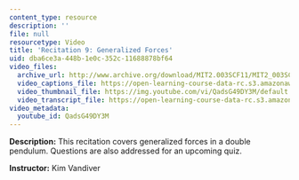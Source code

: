 ```yaml
---
content_type: resource
description: ''
file: null
resourcetype: Video
title: 'Recitation 9: Generalized Forces'
uid: dba6ce3a-448b-1e0c-352c-11688878bf64
video_files:
  archive_url: http://www.archive.org/download/MIT2.003SCF11/MIT2_003SCF11_rec09_300k.mp4
  video_captions_file: https://open-learning-course-data-rc.s3.amazonaws.com/2-003sc-engineering-dynamics-fall-2011/8afa17f56f765d2d8faf1112b1b7d35b_QadsG49DY3M.vtt
  video_thumbnail_file: https://img.youtube.com/vi/QadsG49DY3M/default.jpg
  video_transcript_file: https://open-learning-course-data-rc.s3.amazonaws.com/2-003sc-engineering-dynamics-fall-2011/1889b34ea44171357f0393697c988c6a_QadsG49DY3M.pdf
video_metadata:
  youtube_id: QadsG49DY3M
---
```


**Description:** This recitation covers generalized forces in a double pendulum. Questions are also addressed for an upcoming quiz.

**Instructor:** Kim Vandiver